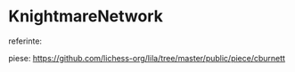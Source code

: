 # KnightmareNetwork




referinte:

piese: https://github.com/lichess-org/lila/tree/master/public/piece/cburnett